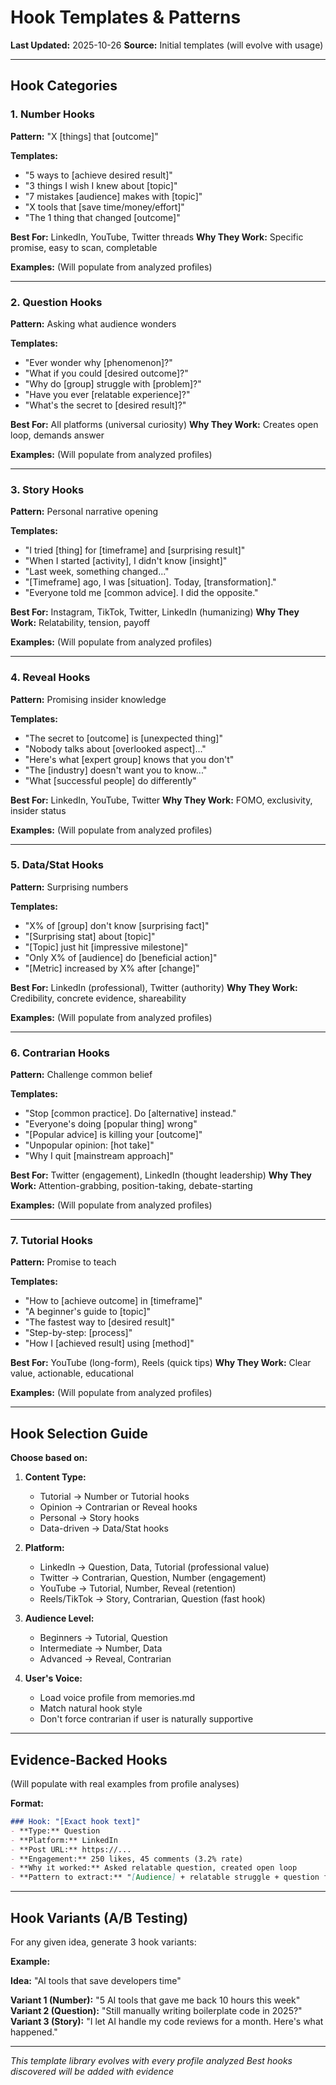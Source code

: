 # Hook Templates & Patterns

**Last Updated:** 2025-10-26
**Source:** Initial templates (will evolve with usage)

---

## Hook Categories

### 1. Number Hooks

**Pattern:** "X [things] that [outcome]"

**Templates:**
- "5 ways to [achieve desired result]"
- "3 things I wish I knew about [topic]"
- "7 mistakes [audience] makes with [topic]"
- "X tools that [save time/money/effort]"
- "The 1 thing that changed [outcome]"

**Best For:** LinkedIn, YouTube, Twitter threads
**Why They Work:** Specific promise, easy to scan, completable

**Examples:** (Will populate from analyzed profiles)

---

### 2. Question Hooks

**Pattern:** Asking what audience wonders

**Templates:**
- "Ever wonder why [phenomenon]?"
- "What if you could [desired outcome]?"
- "Why do [group] struggle with [problem]?"
- "Have you ever [relatable experience]?"
- "What's the secret to [desired result]?"

**Best For:** All platforms (universal curiosity)
**Why They Work:** Creates open loop, demands answer

**Examples:** (Will populate from analyzed profiles)

---

### 3. Story Hooks

**Pattern:** Personal narrative opening

**Templates:**
- "I tried [thing] for [timeframe] and [surprising result]"
- "When I started [activity], I didn't know [insight]"
- "Last week, something changed..."
- "[Timeframe] ago, I was [situation]. Today, [transformation]."
- "Everyone told me [common advice]. I did the opposite."

**Best For:** Instagram, TikTok, Twitter, LinkedIn (humanizing)
**Why They Work:** Relatability, tension, payoff

**Examples:** (Will populate from analyzed profiles)

---

### 4. Reveal Hooks

**Pattern:** Promising insider knowledge

**Templates:**
- "The secret to [outcome] is [unexpected thing]"
- "Nobody talks about [overlooked aspect]..."
- "Here's what [expert group] knows that you don't"
- "The [industry] doesn't want you to know..."
- "What [successful people] do differently"

**Best For:** LinkedIn, YouTube, Twitter
**Why They Work:** FOMO, exclusivity, insider status

**Examples:** (Will populate from analyzed profiles)

---

### 5. Data/Stat Hooks

**Pattern:** Surprising numbers

**Templates:**
- "X% of [group] don't know [surprising fact]"
- "[Surprising stat] about [topic]"
- "[Topic] just hit [impressive milestone]"
- "Only X% of [audience] do [beneficial action]"
- "[Metric] increased by X% after [change]"

**Best For:** LinkedIn (professional), Twitter (authority)
**Why They Work:** Credibility, concrete evidence, shareability

**Examples:** (Will populate from analyzed profiles)

---

### 6. Contrarian Hooks

**Pattern:** Challenge common belief

**Templates:**
- "Stop [common practice]. Do [alternative] instead."
- "Everyone's doing [popular thing] wrong"
- "[Popular advice] is killing your [outcome]"
- "Unpopular opinion: [hot take]"
- "Why I quit [mainstream approach]"

**Best For:** Twitter (engagement), LinkedIn (thought leadership)
**Why They Work:** Attention-grabbing, position-taking, debate-starting

**Examples:** (Will populate from analyzed profiles)

---

### 7. Tutorial Hooks

**Pattern:** Promise to teach

**Templates:**
- "How to [achieve outcome] in [timeframe]"
- "A beginner's guide to [topic]"
- "The fastest way to [desired result]"
- "Step-by-step: [process]"
- "How I [achieved result] using [method]"

**Best For:** YouTube (long-form), Reels (quick tips)
**Why They Work:** Clear value, actionable, educational

**Examples:** (Will populate from analyzed profiles)

---

## Hook Selection Guide

**Choose based on:**

1. **Content Type:**
   - Tutorial → Number or Tutorial hooks
   - Opinion → Contrarian or Reveal hooks
   - Personal → Story hooks
   - Data-driven → Data/Stat hooks

2. **Platform:**
   - LinkedIn → Question, Data, Tutorial (professional value)
   - Twitter → Contrarian, Question, Number (engagement)
   - YouTube → Tutorial, Number, Reveal (retention)
   - Reels/TikTok → Story, Contrarian, Question (fast hook)

3. **Audience Level:**
   - Beginners → Tutorial, Question
   - Intermediate → Number, Data
   - Advanced → Reveal, Contrarian

4. **User's Voice:**
   - Load voice profile from memories.md
   - Match natural hook style
   - Don't force contrarian if user is naturally supportive

---

## Evidence-Backed Hooks

(Will populate with real examples from profile analyses)

**Format:**
```markdown
### Hook: "[Exact hook text]"
- **Type:** Question
- **Platform:** LinkedIn
- **Post URL:** https://...
- **Engagement:** 250 likes, 45 comments (3.2% rate)
- **Why it worked:** Asked relatable question, created open loop
- **Pattern to extract:** "[Audience] + relatable struggle + question format"
```

---

## Hook Variants (A/B Testing)

For any given idea, generate 3 hook variants:

**Example:**

**Idea:** "AI tools that save developers time"

**Variant 1 (Number):** "5 AI tools that gave me back 10 hours this week"
**Variant 2 (Question):** "Still manually writing boilerplate code in 2025?"
**Variant 3 (Story):** "I let AI handle my code reviews for a month. Here's what happened."

---

*This template library evolves with every profile analyzed*
*Best hooks discovered will be added with evidence*
